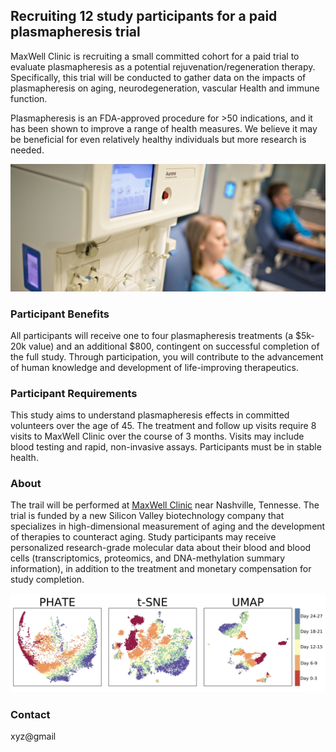 ## Recruiting 12 study participants for a paid plasmapheresis trial

MaxWell Clinic is recruiting a small committed cohort for a paid trial to evaluate plasmapheresis as a potential rejuvenation/regeneration therapy. Specifically, this trial will be conducted to gather data on the impacts of plasmapheresis on aging, neurodegeneration, vascular Health and immune function.

Plasmapheresis is an FDA-approved procedure for >50 indications, and it has been shown to improve a range of health measures. We believe it may be beneficial for even relatively healthy individuals but more research is needed.

![machine](images/aurora.png)

### Participant Benefits
All participants will receive one to four plasmapheresis treatments (a $5k-20k value) and an additional $800, contingent on successful completion of the full study. Through participation, you will contribute to the advancement of human knowledge and development of life-improving therapeutics. 

### Participant Requirements
This study aims to understand plasmapheresis effects in committed volunteers over the age of 45. The treatment and follow up visits require 8 visits to MaxWell Clinic over the course of 3 months. Visits may include blood testing and rapid, non-invasive assays. Participants must be in stable health. 

### About  
The trail will be performed at [MaxWell Clinic](https://maxwellclinic.com/) near Nashville, Tennesse. The trial is funded by a new Silicon Valley biotechnology company that specializes in high-dimensional measurement of aging and the development of therapies to counteract aging. Study participants may receive personalized research-grade molecular data about their blood and blood cells (transcriptomics, proteomics, and DNA-methylation summary information), in addition to the treatment and monetary compensation for study completion.

![cells](images/umaps.png)

### Contact
xyz@gmail
